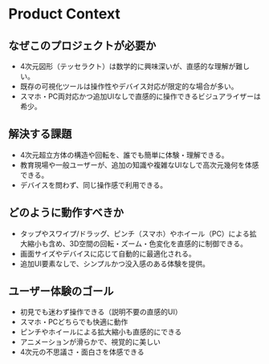 # Product Context

## なぜこのプロジェクトが必要か
- 4次元図形（テッセラクト）は数学的に興味深いが、直感的な理解が難しい。
- 既存の可視化ツールは操作性やデバイス対応が限定的な場合が多い。
- スマホ・PC両対応かつ追加UIなしで直感的に操作できるビジュアライザーは希少。

## 解決する課題
- 4次元超立方体の構造や回転を、誰でも簡単に体験・理解できる。
- 教育現場や一般ユーザーが、追加の知識や複雑なUIなしで高次元幾何を体感できる。
- デバイスを問わず、同じ操作感で利用できる。

## どのように動作すべきか
- タップやスワイプ/ドラッグ、ピンチ（スマホ）やホイール（PC）による拡大縮小も含め、3D空間の回転・ズーム・色変化を直感的に制御できる。
- 画面サイズやデバイスに応じて自動的に最適化される。
- 追加UI要素なしで、シンプルかつ没入感のある体験を提供。

## ユーザー体験のゴール
- 初見でも迷わず操作できる（説明不要の直感的UI）
- スマホ・PCどちらでも快適に動作
- ピンチやホイールによる拡大縮小も直感的にできる
- アニメーションが滑らかで、視覚的に美しい
- 4次元の不思議さ・面白さを体感できる
